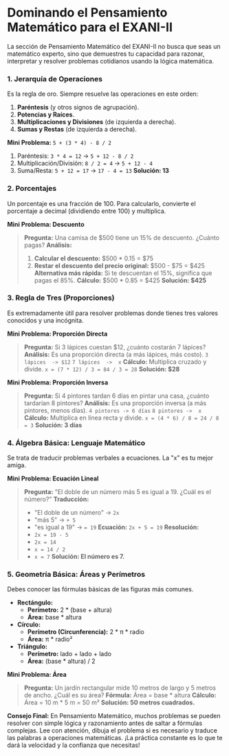 # Dominando el Pensamiento Matemático para el EXANI-II

La sección de Pensamiento Matemático del EXANI-II no busca que seas un matemático experto, sino que demuestres tu capacidad para razonar, interpretar y resolver problemas cotidianos usando la lógica matemática.

### 1. Jerarquía de Operaciones

Es la regla de oro. Siempre resuelve las operaciones en este orden:
1.  **Paréntesis** (y otros signos de agrupación).
2.  **Potencias y Raíces**.
3.  **Multiplicaciones y Divisiones** (de izquierda a derecha).
4.  **Sumas y Restas** (de izquierda a derecha).

**Mini Problema:** `5 + (3 * 4) - 8 / 2`
1.  Paréntesis: `3 * 4 = 12` -> `5 + 12 - 8 / 2`
2.  Multiplicación/División: `8 / 2 = 4` -> `5 + 12 - 4`
3.  Suma/Resta: `5 + 12 = 17` -> `17 - 4 = 13`
**Solución: 13**

### 2. Porcentajes

Un porcentaje es una fracción de 100. Para calcularlo, convierte el porcentaje a decimal (dividiendo entre 100) y multiplica.

**Mini Problema: Descuento**
> **Pregunta:** Una camisa de $500 tiene un 15% de descuento. ¿Cuánto pagas?
> **Análisis:**
> 1.  **Calcular el descuento:** $500 * 0.15 = $75
> 2.  **Restar el descuento del precio original:** $500 - $75 = $425
> **Alternativa más rápida:** Si te descuentan el 15%, significa que pagas el 85%.
> **Cálculo:** $500 * 0.85 = $425
> **Solución: $425**

### 3. Regla de Tres (Proporciones)

Es extremadamente útil para resolver problemas donde tienes tres valores conocidos y una incógnita.

**Mini Problema: Proporción Directa**
> **Pregunta:** Si 3 lápices cuestan $12, ¿cuánto costarán 7 lápices?
> **Análisis:** Es una proporción directa (a más lápices, más costo).
> `3 lápices  -> $12`
> `7 lápices  ->  x`
> **Cálculo:** Multiplica cruzado y divide. `x = (7 * 12) / 3 = 84 / 3 = 28`
> **Solución: $28**

**Mini Problema: Proporción Inversa**
> **Pregunta:** Si 4 pintores tardan 6 días en pintar una casa, ¿cuánto tardarían 8 pintores?
> **Análisis:** Es una proporción inversa (a más pintores, menos días).
> `4 pintores -> 6 días`
> `8 pintores ->  x`
> **Cálculo:** Multiplica en línea recta y divide. `x = (4 * 6) / 8 = 24 / 8 = 3`
> **Solución: 3 días**

### 4. Álgebra Básica: Lenguaje Matemático

Se trata de traducir problemas verbales a ecuaciones. La "x" es tu mejor amiga.

**Mini Problema: Ecuación Lineal**
> **Pregunta:** "El doble de un número más 5 es igual a 19. ¿Cuál es el número?"
> **Traducción:**
> - "El doble de un número" -> `2x`
> - "más 5" -> `+ 5`
> - "es igual a 19" -> `= 19`
> **Ecuación:** `2x + 5 = 19`
> **Resolución:**
> - `2x = 19 - 5`
> - `2x = 14`
> - `x = 14 / 2`
> - `x = 7`
> **Solución: El número es 7.**

### 5. Geometría Básica: Áreas y Perímetros

Debes conocer las fórmulas básicas de las figuras más comunes.

- **Rectángulo:**
  - **Perímetro:** 2 * (base + altura)
  - **Área:** base * altura
- **Círculo:**
  - **Perímetro (Circunferencia):** 2 * π * radio
  - **Área:** π * radio²
- **Triángulo:**
  - **Perímetro:** lado + lado + lado
  - **Área:** (base * altura) / 2

**Mini Problema: Área**
> **Pregunta:** Un jardín rectangular mide 10 metros de largo y 5 metros de ancho. ¿Cuál es su área?
> **Fórmula:** Área = base * altura
> **Cálculo:** Área = 10 m * 5 m = 50 m²
> **Solución: 50 metros cuadrados.**

**Consejo Final:** En Pensamiento Matemático, muchos problemas se pueden resolver con simple lógica y razonamiento antes de saltar a fórmulas complejas. Lee con atención, dibuja el problema si es necesario y traduce las palabras a operaciones matemáticas. ¡La práctica constante es lo que te dará la velocidad y la confianza que necesitas!

